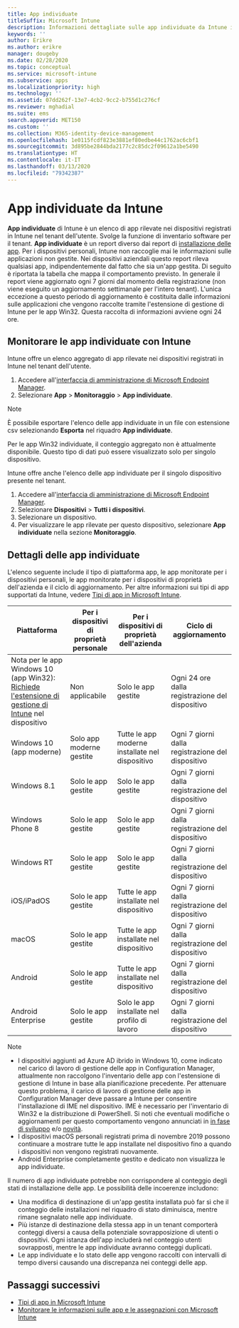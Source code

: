 ```yaml
---
title: App individuate
titleSuffix: Microsoft Intune
description: Informazioni dettagliate sulle app individuate da Intune in un dispositivo.
keywords: ''
author: Erikre
ms.author: erikre
manager: dougeby
ms.date: 02/28/2020
ms.topic: conceptual
ms.service: microsoft-intune
ms.subservice: apps
ms.localizationpriority: high
ms.technology: ''
ms.assetid: 07dd262f-13e7-4cb2-9cc2-b755d1c276cf
ms.reviewer: mghadial
ms.suite: ems
search.appverid: MET150
ms.custom: ''
ms.collection: M365-identity-device-management
ms.openlocfilehash: 1e0115fcdf823e3881ef80edbe44c1762ac6cbf1
ms.sourcegitcommit: 3d895be2844bda2177c2c85dc2f09612a1be5490
ms.translationtype: HT
ms.contentlocale: it-IT
ms.lasthandoff: 03/13/2020
ms.locfileid: "79342387"
---
```

# <a name="intune-discovered-apps"></a>App individuate da Intune

**App individuate** di Intune è un elenco di app rilevate nei dispositivi registrati in Intune nel tenant dell'utente. Svolge la funzione di inventario software per il tenant. **App individuate** è un report diverso dai report di [installazione delle app](apps-monitor.md). Per i dispositivi personali, Intune non raccoglie mai le informazioni sulle applicazioni non gestite. Nei dispositivi aziendali questo report rileva qualsiasi app, indipendentemente dal fatto che sia un'app gestita. Di seguito è riportata la tabella che mappa il comportamento previsto. In generale il report viene aggiornato ogni 7 giorni dal momento della registrazione (non viene eseguito un aggiornamento settimanale per l'intero tenant). L'unica eccezione a questo periodo di aggiornamento è costituita dalle informazioni sulle applicazioni che vengono raccolte tramite l'estensione di gestione di Intune per le app Win32. Questa raccolta di informazioni avviene ogni 24 ore.

## <a name="monitor-discovered-apps-with-intune"></a>Monitorare le app individuate con Intune

Intune offre un elenco aggregato di app rilevate nei dispositivi registrati in Intune nel tenant dell'utente.

1. Accedere all'[interfaccia di amministrazione di Microsoft Endpoint Manager](https://go.microsoft.com/fwlink/?linkid=2109431).
2. Selezionare **App** > **Monitoraggio** > **App individuate**.

>[!NOTE]
>È possibile esportare l'elenco delle app individuate in un file con estensione csv selezionando **Esporta** nel riquadro **App individuate**.
>
>Per le app Win32 individuate, il conteggio aggregato non è attualmente disponibile. Questo tipo di dati può essere visualizzato solo per singolo dispositivo.

Intune offre anche l'elenco delle app individuate per il singolo dispositivo presente nel tenant.

1. Accedere all'[interfaccia di amministrazione di Microsoft Endpoint Manager](https://go.microsoft.com/fwlink/?linkid=2109431).
2. Selezionare **Dispositivi** > **Tutti i dispositivi**.
3. Selezionare un dispositivo.
4. Per visualizzare le app rilevate per questo dispositivo, selezionare **App individuate** nella sezione **Monitoraggio**.

## <a name="details-of-discovered-apps"></a>Dettagli delle app individuate

L'elenco seguente include il tipo di piattaforma app, le app monitorate per i dispositivi personali, le app monitorate per i dispositivi di proprietà dell'azienda e il ciclo di aggiornamento. Per altre informazioni sui tipi di app supportati da Intune, vedere [Tipi di app in Microsoft Intune](apps-add.md#app-types-in-microsoft-intune).

| Piattaforma | Per i dispositivi di proprietà personale | Per i dispositivi di proprietà dell'azienda | Ciclo di aggiornamento |
|------------------------------------------------------------------------|----------------------------------|--------------------------------------------------|---------------------------------------|
| Nota per le app Windows 10 (app Win32): [Richiede l'estensione di gestione di Intune](intune-management-extension.md) nel dispositivo | Non applicabile | Solo le app gestite | Ogni 24 ore dalla registrazione del dispositivo |
| Windows 10 (app moderne) | Solo app moderne gestite | Tutte le app moderne installate nel dispositivo | Ogni 7 giorni dalla registrazione del dispositivo |
| Windows 8.1 | Solo le app gestite | Solo le app gestite | Ogni 7 giorni dalla registrazione del dispositivo |
| Windows Phone 8 | Solo le app gestite | Solo le app gestite | Ogni 7 giorni dalla registrazione del dispositivo |
| Windows RT | Solo le app gestite | Solo le app gestite | Ogni 7 giorni dalla registrazione del dispositivo |
| iOS/iPadOS | Solo le app gestite | Tutte le app installate nel dispositivo | Ogni 7 giorni dalla registrazione del dispositivo |
| macOS | Solo le app gestite | Tutte le app installate nel dispositivo | Ogni 7 giorni dalla registrazione del dispositivo |
| Android | Solo le app gestite | Tutte le app installate nel dispositivo | Ogni 7 giorni dalla registrazione del dispositivo |
| Android Enterprise | Solo le app gestite | Solo le app installate nel profilo di lavoro | Ogni 7 giorni dalla registrazione del dispositivo |

> [!NOTE]
> - I dispositivi aggiunti ad Azure AD ibrido in Windows 10, come indicato nel carico di lavoro di gestione delle app in Configuration Manager, attualmente non raccolgono l'inventario delle app con l'estensione di gestione di Intune in base alla pianificazione precedente. Per attenuare questo problema, il carico di lavoro di gestione delle app in Configuration Manager deve passare a Intune per consentire l'installazione di IME nel dispositivo. IME è necessario per l'inventario di Win32 e la distribuzione di PowerShell. Si noti che eventuali modifiche o aggiornamenti per questo comportamento vengono annunciati in [in fase di sviluppo](../fundamentals/in-development.md) e/o [novità](../fundamentals/whats-new.md).
> - I dispositivi macOS personali registrati prima di novembre 2019 possono continuare a mostrare tutte le app installate nel dispositivo fino a quando i dispositivi non vengono registrati nuovamente.
> - Android Enterprise completamente gestito e dedicato non visualizza le app individuate.

Il numero di app individuate potrebbe non corrispondere al conteggio degli stati di installazione delle app. Le possibilità delle incoerenze includono:

- Una modifica di destinazione di un'app gestita installata può far sì che il conteggio delle installazioni nel riquadro di stato diminuisca, mentre rimane segnalato nelle app individuate.
- Più istanze di destinazione della stessa app in un tenant comporterà conteggi diversi a causa della potenziale sovrapposizione di utenti o dispositivi. Ogni istanza dell'app includerà nel conteggio utenti sovrapposti, mentre le app individuate avranno conteggi duplicati.
- Le app individuate e lo stato delle app vengono raccolti con intervalli di tempo diversi causando una discrepanza nei conteggi delle app.

## <a name="next-steps"></a>Passaggi successivi

- [Tipi di app in Microsoft Intune](apps-add.md#app-types-in-microsoft-intune)
- [Monitorare le informazioni sulle app e le assegnazioni con Microsoft Intune](apps-monitor.md)
